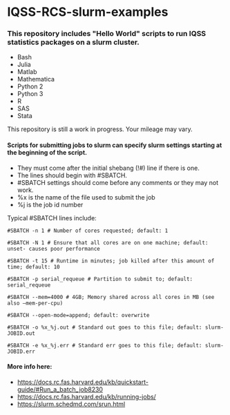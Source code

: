 # IQSS-RCS-slurm-examples

### This repository includes "Hello World" scripts to run IQSS statistics packages on a slurm cluster.

* Bash
* Julia
* Matlab
* Mathematica
* Python 2
* Python 3
* R
* SAS
* Stata

This repository is still a work in progress.  Your mileage may vary.

#### Scripts for submitting jobs to slurm can specify slurm settings starting at the beginning of the script.
* They must come after the initial shebang (!#) line if there is one.  
* The lines should begin with #SBATCH.
* #SBATCH settings should come before any comments or they may not work.
* %x is the name of the file used to submit the job
* %j is the job id number

Typical #SBATCH lines include:<p>
`#SBATCH -n 1 # Number of cores requested; default: 1`<p>
`#SBATCH -N 1 # Ensure that all cores are on one machine; default: unset- causes poor performance`<p>
`#SBATCH -t 15 # Runtime in minutes; job killed after this amount of time; default: 10`<p>
`#SBATCH -p serial_requeue # Partition to submit to; default: serial_requeue`<p>
`#SBATCH --mem=4000 # 4GB; Memory shared across all cores in MB (see also –mem-per-cpu)`<p>
`#SBATCH --open-mode=append; default: overwrite`<p>
`#SBATCH -o %x_%j.out # Standard out goes to this file; default: slurm-JOBID.out`<p>
`#SBATCH -e %x_%j.err # Standard err goes to this file; default: slurm-JOBID.err`<p>


#### More info here: 
* https://docs.rc.fas.harvard.edu/kb/quickstart-guide/#Run_a_batch_job8230
* https://docs.rc.fas.harvard.edu/kb/running-jobs/
* https://slurm.schedmd.com/srun.html

